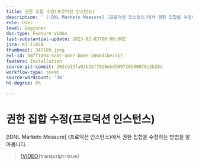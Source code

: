 ```yaml
---
title: 권한 집합 수정(프로덕션 인스턴스)
description: ' [!DNL Marketo Measure] (프로덕션 인스턴스)에서 권한 집합을 수정하는 방법을 알아봅니다.'
role: User
level: Beginner
doc-type: Feature Video
last-substantial-update: 2023-02-03T00:00:00Z
jira: KT-11824
thumbnail: 347189.jpeg
exl-id: b8ff1093-5a87-48e7-b60e-2668dcbe7717
feature: Installation
source-git-commit: 262cb13fa02b32f7918ebd569720b80078c2b28d
workflow-type: tm+mt
source-wordcount: '30'
ht-degree: 0%

---
```


# 권한 집합 수정(프로덕션 인스턴스)

[!DNL Marketo Measure] (프로덕션 인스턴스)에서 권한 집합을 수정하는 방법을 알아봅니다.

>[!VIDEO](https://video.tv.adobe.com/v/347189/?learn=on){transcript=true}
